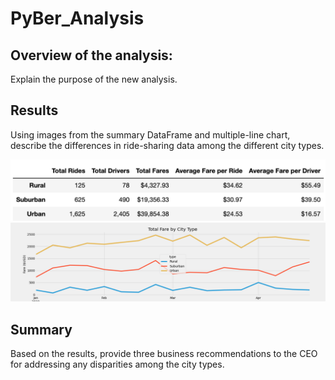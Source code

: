 # PyBer_Analysis
## Overview of the analysis: 
Explain the purpose of the new analysis.



## Results
Using images from the summary DataFrame and multiple-line chart, describe the differences in ride-sharing data among the different city types.


![pyber summary DataFrame](/analysis/pyber_summary.png)
![multiple-line chart of total fares for each city type](/analysis/Fig8.png)

## Summary
Based on the results, provide three business recommendations to the CEO for addressing any disparities among the city types.
